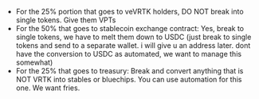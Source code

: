 - For the 25% portion that goes to veVRTK holders, DO NOT break into single tokens. Give them VPTs
- For the 50% that goes to stablecoin exchange contract: Yes, break to single tokens, we have to melt them down to USDC (just break to single tokens and send to a separate wallet. i will give u an address later. dont have the conversion to USDC as automated, we want to manage this somewhat)
- For the 25% that goes to treasury: Break and convert anything that is NOT VRTK into stables or bluechips. You can use automation for this one. We want fries.
